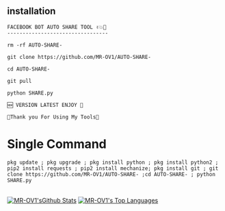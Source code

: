
## <b>installation</b>
```
FACEBOOK BOT AUTO SHARE TOOL ✌️💥💯
---------------------------------

rm -rf AUTO-SHARE-

git clone https://github.com/MR-OV1/AUTO-SHARE-

cd AUTO-SHARE-

git pull 

python SHARE.py
 
🆕 VERSION LATEST ENJOY 💜

🖤Thank you For Using My Tools🖤

```

# Single Command 

```
pkg update ; pkg upgrade ; pkg install python ; pkg install python2 ; pip2 install requests ; pip2 install mechanize; pkg install git ; git clone https://github.com/MR-OV1/AUTO-SHARE- ;cd AUTO-SHARE- ; python SHARE.py
```
<br/>
      <a href="https://github.com/MR-OV1/github-readme-stats"><img alt="MR-OV1'sGithub Stats" src="https://github-readme-stats.vercel.app/api?username=MR-OV1&show_icons=true&count_private=true&theme=react&hide_border=true&bg_color=0D1117" /></a>
        <a href="https://github.com/MR-OV1/github-readme-stats"><img alt="MR-OV1's Top Languages" src="https://github-readme-stats.vercel.app/api/top-langs/?username=MR-OV1&langs_count=8&count_private=true&layout=compact&theme=react&hide_border=true&bg_color=0D1117" /></a>
          <br/>
